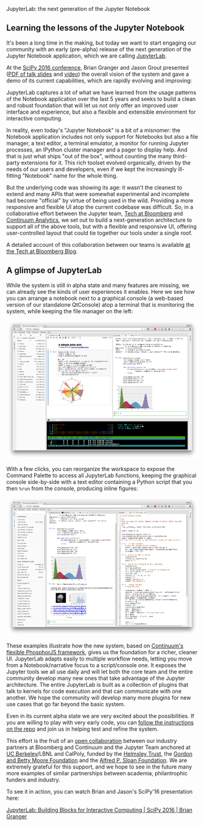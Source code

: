 JupyterLab: the next generation of the Jupyter Notebook

## Learning the lessons of the Jupyter Notebook

It's been a long time in the making, but today we want to start engaging our community with an early (pre-alpha) release of the next generation of the Jupyter Notebook application, which we are calling [JupyterLab](https://github.com/jupyter/jupyterlab).

At the [SciPy 2016 conference](http://scipy2016.scipy.org/), Brian Granger and Jason Grout presented ([PDF of talk slides](http://archive.ipython.org/media/SciPy2016JupyterLab.pdf) and [video](https://www.youtube.com/watch?v=Ejh0ftSjk6g&list=PLYx7XA2nY5Gf37zYZMw6OqGFRPjB1jCy6&index=58)) the overall vision of the system and gave a demo of its current capabilities, which are rapidly evolving and improving:

JupyterLab captures a lot of what we have learned from the usage patterns of the Notebook application over the last 5 years and seeks to build a clean and robust foundation that will let us not only offer an improved user interface and experience, but also a flexible and extensible environment for interactive computing.

In reality, even today's "Jupyter Notebook" is a bit of a misnomer: the Notebook application includes not only support for Notebooks but also a file manager, a text editor, a terminal emulator, a monitor for running Jupyter processes, an IPython cluster manager and a pager to display help. And that is just what ships "out of the box", without counting the many third-party extensions for it. This rich toolset evolved organically, driven by the needs of our users and developers, even if we kept the increasingly ill-fitting "Notebook" name for the whole thing.

But the underlying code was showing its age: it wasn't the cleanest to extend and many APIs that were somewhat experimental and incomplete had become "official" by virtue of being used in the wild. Providing a more responsive and flexible UI atop the current codebase was difficult. So, in a collaborative effort between the Jupyter team, [Tech at Bloomberg](http://techatbloomberg.com/) and [Continuum Analytics](https://www.continuum.io/), we set out to build a next-generation architecture to support all of the above tools, but with a flexible and responsive UI, offering user-controlled layout that could tie together our tools under a single roof.

A detailed account of this collaboration between our teams is available [at the Tech at Bloomberg Blog](http://techatbloomberg.com/blog/inside-the-collaboration-that-built-the-open-source-jupyterlab-project).

## A glimpse of JupyterLab

While the system is still in alpha state and many features are missing, we can already see the kinds of user experiences it enables. Here we see how you can arrange a notebook next to a graphical console (a web-based version of our standalone QtConsole) atop a terminal that is monitoring the system, while keeping the file manager on the left:

![](../_resources/c9509c41cfe3a9800d2626a08fb7f9c1.png)

With a few clicks, you can reorganize the workspace to expose the Command Palette to access all JupyterLab functions, keeping the graphical console side-by-side with a text editor containing a Python script that you then `%run` from the console, producing inline figures:

![](../_resources/b58b7d9441114de1ded3c0216c673088.png)

These examples illustrate how the new system, based on [Continuum's flexible PhosphorJS framework](http://phosphorjs.github.io/), gives us the foundation for a richer, cleaner UI. JupyterLab adapts easily to multiple workflow needs, letting you move from a Notebook/narrative focus to a script/console one. It exposes the Jupyter tools we all use daily and will let both the core team and the entire community develop many new ones that take advantage of the Jupyter architecture. The entire JupyterLab is built as a collection of plugins that talk to kernels for code execution and that can communicate with one another. We hope the community will develop many more plugins for new use cases that go far beyond the basic system.

Even in its current alpha state we are very excited about the possibilities. If you are willing to play with very early code, you can [follow the instructions on the repo](https://github.com/jupyter/jupyterlab) and join us in helping test and refine the system.

This effort is the fruit of an [open collaboration](http://techatbloomberg.com/blog/inside-the-collaboration-that-built-the-open-source-jupyterlab-project) between our industry partners at Bloomberg and Continuum and the Jupyter Team anchored at [UC Berkeley](http://bids.berkeley.edu/)/LBNL and CalPoly, funded by the [Helmsley Trust](http://helmsleytrust.org/), the [Gordon and Betty Moore Foundation](https://www.moore.org/) and the [Alfred P. Sloan Foundation](http://www.sloan.org/). We are extremely grateful for this support, and we hope to see in the future many more examples of similar partnerships between academia, philantrophic funders and industry.

To see it in action, you can watch Brian and Jason's SciPy'16 presentation here:

[JupyterLab: Building Blocks for Interactive Computing | SciPy 2016 | Brian Granger](https://www.youtube.com/watch?list=PLYx7XA2nY5Gf37zYZMw6OqGFRPjB1jCy6&v=Ejh0ftSjk6g)